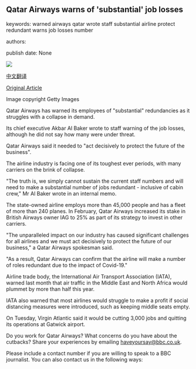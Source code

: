 ## Qatar Airways warns of 'substantial' job losses

keywords: warned airways qatar wrote staff substantial airline protect redundant warns job losses number

authors: 

publish date: None

![](https://ichef.bbci.co.uk/news/1024/branded_news/0E20/production/_112161630_qatarairways.jpg)

[中文翻译](Qatar%20Airways%20warns%20of%20%27substantial%27%20job%20losses_zh.md)

[Original Article](https://www.bbc.com/news/business-52555046)

Image copyright Getty Images

Qatar Airways has warned its employees of "substantial" redundancies as it struggles with a collapse in demand.

Its chief executive Akbar Al Baker wrote to staff warning of the job losses, although he did not say how many were under threat.

Qatar Airways said it needed to "act decisively to protect the future of the business".

The airline industry is facing one of its toughest ever periods, with many carriers on the brink of collapse.

"The truth is, we simply cannot sustain the current staff numbers and will need to make a substantial number of jobs redundant - inclusive of cabin crew," Mr Al Baker wrote in an internal memo.

The state-owned airline employs more than 45,000 people and has a fleet of more than 240 planes. In February, Qatar Airways increased its stake in British Airways owner IAG to 25% as part of its strategy to invest in other carriers.

"The unparalleled impact on our industry has caused significant challenges for all airlines and we must act decisively to protect the future of our business," a Qatar Airways spokesman said.

"As a result, Qatar Airways can confirm that the airline will make a number of roles redundant due to the impact of Covid-19."

Airline trade body, the International Air Transport Association (IATA), warned last month that air traffic in the Middle East and North Africa would plummet by more than half this year.

IATA also warned that most airlines would struggle to make a profit if social distancing measures were introduced, such as keeping middle seats empty.

On Tuesday, Virgin Atlantic said it would be cutting 3,000 jobs and quitting its operations at Gatwick airport.

Do you work for Qatar Airways? What concerns do you have about the cutbacks? Share your experiences by emailing haveyoursay@bbc.co.uk.

Please include a contact number if you are willing to speak to a BBC journalist. You can also contact us in the following ways: